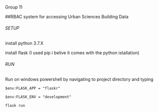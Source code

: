Group 11 

##RBAC system for accessing Urban Sciences Building Data  


###### SETUP

install python 3.7.X

install flask (I used pip i belive it comes with the python istallation)


###### RUN

Run on windows powershell by navigating to project directory and typing 

` $env:FLASK_APP = "flaskr" `

` $env:FLASK_ENV = "development" `

` flask run `
